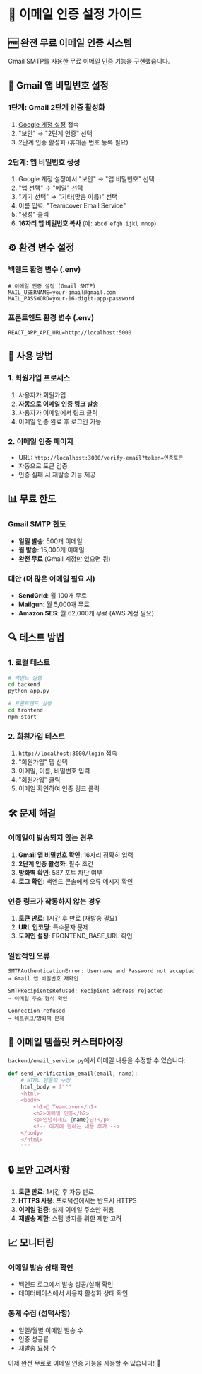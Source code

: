 # 📧 이메일 인증 설정 가이드

## 🆓 완전 무료 이메일 인증 시스템

Gmail SMTP를 사용한 무료 이메일 인증 기능을 구현했습니다.

## 🔧 Gmail 앱 비밀번호 설정

### 1단계: Gmail 2단계 인증 활성화

1. [Google 계정 설정](https://myaccount.google.com/) 접속
2. "보안" → "2단계 인증" 선택
3. 2단계 인증 활성화 (휴대폰 번호 등록 필요)

### 2단계: 앱 비밀번호 생성

1. Google 계정 설정에서 "보안" → "앱 비밀번호" 선택
2. "앱 선택" → "메일" 선택
3. "기기 선택" → "기타(맞춤 이름)" 선택
4. 이름 입력: "Teamcover Email Service"
5. "생성" 클릭
6. **16자리 앱 비밀번호 복사** (예: `abcd efgh ijkl mnop`)

## ⚙️ 환경 변수 설정

### 백엔드 환경 변수 (.env)

```env
# 이메일 인증 설정 (Gmail SMTP)
MAIL_USERNAME=your-gmail@gmail.com
MAIL_PASSWORD=your-16-digit-app-password
```

### 프론트엔드 환경 변수 (.env)

```env
REACT_APP_API_URL=http://localhost:5000
```

## 🚀 사용 방법

### 1. 회원가입 프로세스

1. 사용자가 회원가입
2. **자동으로 이메일 인증 링크 발송**
3. 사용자가 이메일에서 링크 클릭
4. 이메일 인증 완료 후 로그인 가능

### 2. 이메일 인증 페이지

- URL: `http://localhost:3000/verify-email?token=인증토큰`
- 자동으로 토큰 검증
- 인증 실패 시 재발송 기능 제공

## 📊 무료 한도

### Gmail SMTP 한도

- **일일 발송**: 500개 이메일
- **월 발송**: 15,000개 이메일
- **완전 무료** (Gmail 계정만 있으면 됨)

### 대안 (더 많은 이메일 필요 시)

- **SendGrid**: 월 100개 무료
- **Mailgun**: 월 5,000개 무료
- **Amazon SES**: 월 62,000개 무료 (AWS 계정 필요)

## 🔍 테스트 방법

### 1. 로컬 테스트

```bash
# 백엔드 실행
cd backend
python app.py

# 프론트엔드 실행
cd frontend
npm start
```

### 2. 회원가입 테스트

1. `http://localhost:3000/login` 접속
2. "회원가입" 탭 선택
3. 이메일, 이름, 비밀번호 입력
4. "회원가입" 클릭
5. 이메일 확인하여 인증 링크 클릭

## 🛠️ 문제 해결

### 이메일이 발송되지 않는 경우

1. **Gmail 앱 비밀번호 확인**: 16자리 정확히 입력
2. **2단계 인증 활성화**: 필수 조건
3. **방화벽 확인**: 587 포트 차단 여부
4. **로그 확인**: 백엔드 콘솔에서 오류 메시지 확인

### 인증 링크가 작동하지 않는 경우

1. **토큰 만료**: 1시간 후 만료 (재발송 필요)
2. **URL 인코딩**: 특수문자 문제
3. **도메인 설정**: FRONTEND_BASE_URL 확인

### 일반적인 오류

```
SMTPAuthenticationError: Username and Password not accepted
→ Gmail 앱 비밀번호 재확인

SMTPRecipientsRefused: Recipient address rejected
→ 이메일 주소 형식 확인

Connection refused
→ 네트워크/방화벽 문제
```

## 📧 이메일 템플릿 커스터마이징

`backend/email_service.py`에서 이메일 내용을 수정할 수 있습니다:

```python
def send_verification_email(email, name):
    # HTML 템플릿 수정
    html_body = f"""
    <html>
    <body>
        <h1>🎳 Teamcover</h1>
        <h2>이메일 인증</h2>
        <p>안녕하세요 {name}님!</p>
        <!-- 여기에 원하는 내용 추가 -->
    </body>
    </html>
    """
```

## 🔒 보안 고려사항

1. **토큰 만료**: 1시간 후 자동 만료
2. **HTTPS 사용**: 프로덕션에서는 반드시 HTTPS
3. **이메일 검증**: 실제 이메일 주소만 허용
4. **재발송 제한**: 스팸 방지를 위한 제한 고려

## 📈 모니터링

### 이메일 발송 상태 확인

- 백엔드 로그에서 발송 성공/실패 확인
- 데이터베이스에서 사용자 활성화 상태 확인

### 통계 수집 (선택사항)

- 일일/월별 이메일 발송 수
- 인증 성공률
- 재발송 요청 수

이제 완전 무료로 이메일 인증 기능을 사용할 수 있습니다! 🎉
